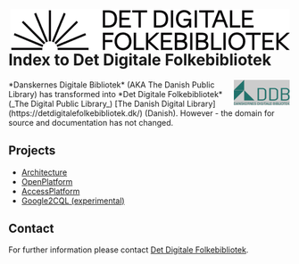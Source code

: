 <img src="DetDigitaleFolkebibliotek.black.500x74.png" alt="Det Digitale Folkebibliotek" title="Det Digitale Folkebibliotek" align="right">



# Index to Det Digitale Folkebibliotek

<img src="DDB_logo_green.300.png" alt="DDB" title="DDB" align="right" width=100px height=auto style='filter:brightness(80%);'>
*Danskernes Digitale Bibliotek* (AKA The Danish Public Library) has transformed into *Det Digitale Folkebibliotek* (_The Digital Public Library_) [The Danish Digital Library](https://detdigitalefolkebibliotek.dk/) (Danish). However - the domain for source and documentation has not changed.

## Projects
* [Architecture](/architecture/) 
* [OpenPlatform](/OpenPlatform/) 
* [AccessPlatform](/AccessPlatform/) 
* [Google2CQL (experimental)](/google2cql/)



<!--
# danskernesdigitalebibliotek.github.io
Test page
-->

## Contact <a name="contact"/>

For further information please contact 
[Det Digitale Folkebibliotek](mailto:kontakt@DetDigitaleFolkebibliotek.dk?Subject=[danskernesdigitalebibliotek.github.io]@ebp&Body=).
